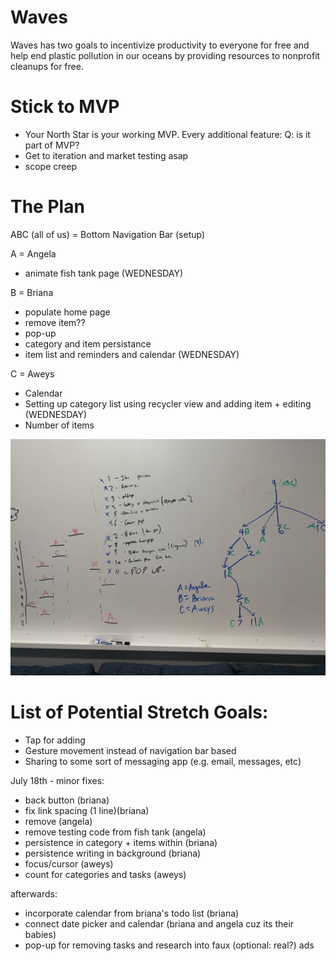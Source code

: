 # Waves
Waves has two goals to incentivize productivity to everyone for free and help end plastic pollution in our oceans by providing resources to nonprofit cleanups for free.

# Stick to MVP
- Your North Star is your working MVP. Every additional feature: Q: is it part of MVP?
- Get to iteration and market testing asap
- scope creep 

# The Plan
ABC (all of us) = Bottom Navigation Bar (setup)

A = Angela
- animate fish tank page (WEDNESDAY)

B = Briana
- populate home page
- remove item??
- pop-up
- category and item persistance
- item list and reminders and calendar (WEDNESDAY)

C = Aweys
- Calendar
- Setting up category list using recycler view and adding item + editing (WEDNESDAY)
- Number of items

![](AssignmentDistribution.jpg)

# List of Potential Stretch Goals: 
- Tap for adding
- Gesture movement instead of navigation bar based
- Sharing to some sort of messaging app (e.g. email, messages, etc)

July 18th - minor fixes:
- back button (briana)
- fix link spacing (1 line)(briana)
- remove (angela)
- remove testing code from fish tank (angela)
- persistence in category + items within (briana)
- persistence writing in background (briana)
- focus/cursor (aweys)
- count for categories and tasks (aweys)

afterwards:
- incorporate calendar from briana's todo list (briana)
- connect date picker and calendar (briana and angela cuz its their babies)
- pop-up for removing tasks and research into faux (optional: real?) ads
